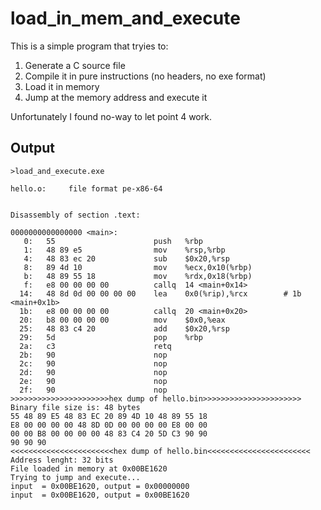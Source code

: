 # load_in_mem_and_execute

This is a simple program that tryies to:

1) Generate a C source file
2) Compile it in pure instructions (no headers, no exe format)
3) Load it in memory
4) Jump at the memory address and execute it

Unfortunately I found no-way to let point 4 work.

## Output
```
>load_and_execute.exe

hello.o:     file format pe-x86-64


Disassembly of section .text:

0000000000000000 <main>:
   0:   55                      push   %rbp
   1:   48 89 e5                mov    %rsp,%rbp
   4:   48 83 ec 20             sub    $0x20,%rsp
   8:   89 4d 10                mov    %ecx,0x10(%rbp)
   b:   48 89 55 18             mov    %rdx,0x18(%rbp)
   f:   e8 00 00 00 00          callq  14 <main+0x14>
  14:   48 8d 0d 00 00 00 00    lea    0x0(%rip),%rcx        # 1b <main+0x1b>
  1b:   e8 00 00 00 00          callq  20 <main+0x20>
  20:   b8 00 00 00 00          mov    $0x0,%eax
  25:   48 83 c4 20             add    $0x20,%rsp
  29:   5d                      pop    %rbp
  2a:   c3                      retq
  2b:   90                      nop
  2c:   90                      nop
  2d:   90                      nop
  2e:   90                      nop
  2f:   90                      nop
>>>>>>>>>>>>>>>>>>>>>>hex dump of hello.bin>>>>>>>>>>>>>>>>>>>>>>
Binary file size is: 48 bytes
55 48 89 E5 48 83 EC 20 89 4D 10 48 89 55 18
E8 00 00 00 00 48 8D 0D 00 00 00 00 E8 00 00
00 00 B8 00 00 00 00 48 83 C4 20 5D C3 90 90
90 90 90
<<<<<<<<<<<<<<<<<<<<<<<hex dump of hello.bin<<<<<<<<<<<<<<<<<<<<<<<
Address lenght: 32 bits
File loaded in memory at 0x00BE1620
Trying to jump and execute...
input  = 0x00BE1620, output = 0x00000000
input  = 0x00BE1620, output = 0x00BE1620